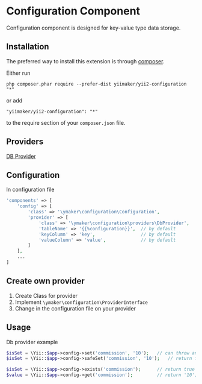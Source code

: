 Configuration Component
=======================
Configuration component is designed for key-value type data storage.

Installation
------------

The preferred way to install this extension is through [composer](http://getcomposer.org/download/).

Either run

```
php composer.phar require --prefer-dist yiimaker/yii2-configuration "*"
```

or add

```
"yiimaker/yii2-configuration": "*"
```

to the require section of your `composer.json` file.

Providers
---------
[DB Provider](docs/db-provider.md)

Configuration
-------------

In configuration file
```php
'components' => [
    'config' => [
        'class' => '\ymaker\configuration\Configuration',
        'provider' => [
            'class' => '\ymaker\configuration\providers\DbProvider',
            'tableName' => '{{%configuration}}',  // by default
            'keyColumn' => 'key',                 // by default
            'valueColumn' => 'value',             // by default
        ]
    ],
    ...
]
```
Create own provider
--------------------
1. Create Class for provider
2. Implement `\ymaker\configuration\ProviderInterface`
3. Change in the configuration file on your provider

Usage
-----

Db provider example
```php
$isSet = \Yii::$app->config->set('commission', '10');   // can throw an exception
$isSet = \Yii::$app->config->safeSet('commission', '10');   // return false if something went wrong

$isSet = \Yii::$app->config->exists('commission');      // return true if key exists
$value = \Yii::$app->config->get('commission');         // return '10';
```
